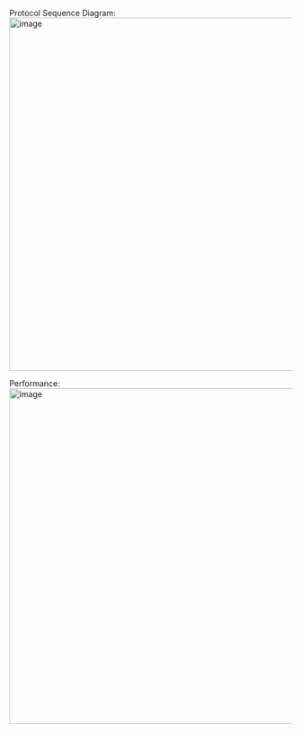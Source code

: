 Protocol Sequence Diagram:
<img width="629" alt="image" src="https://user-images.githubusercontent.com/72368941/220288346-63fdfa77-31b1-43ab-b991-f30071a746d8.png">

Performance:
<img width="598" alt="image" src="https://user-images.githubusercontent.com/72368941/220288091-5723c147-9351-4d3d-a8e2-95cb07dfe8ad.png">
